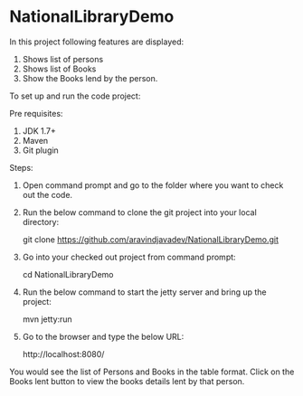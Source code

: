 # NationalLibraryDemo

In this project following features are displayed:
1. Shows list of persons
2. Shows list of Books
3. Show the Books lend by the person.


To set up and run the code project:

Pre requisites:

1. JDK 1.7+
2. Maven 
3. Git plugin

Steps:
1. Open command prompt and go to the folder where you want to check out the code.
2. Run the below command to clone the git project into your local directory:

	git clone https://github.com/aravindjavadev/NationalLibraryDemo.git

3. Go into your checked out project from command prompt:

	cd NationalLibraryDemo

4. Run the below command to start the jetty server and bring up the project:

	mvn jetty:run

5. Go to the browser and type the below URL:

	http://localhost:8080/

You would see the list of Persons and Books in the table format.
Click on the Books lent button to view the books details lent by that person.
